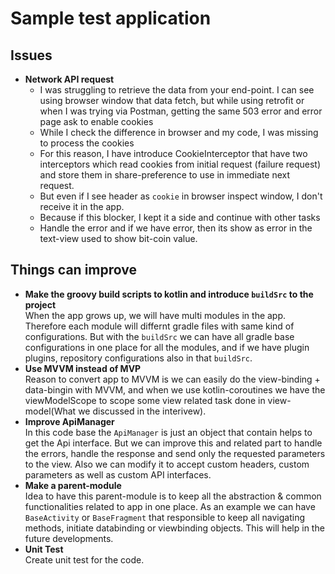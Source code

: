 # Sample test application

## Issues
- **Network API request**</br>
  - I was struggling to retrieve the data from your end-point. I can see using browser window that data fetch, but while using retrofit
    or when I was trying via Postman, getting the same 503 error and error page ask to enable cookies
  - While I check the difference in browser and my code, I was missing to process the cookies
  - For this reason, I have introduce CookieInterceptor that have two interceptors which read cookies from initial request (failure request)
    and store them in share-preference to use in immediate next request.
  - But even if I see header as `cookie` in browser inspect window, I don't receive it in the app.
  - Because if this blocker, I kept it a side and continue with other tasks
  - Handle the error and if we have error, then its show as error in the text-view used to show bit-coin value.

## Things can improve
- **Make the groovy build scripts to kotlin and introduce `buildSrc` to the project**</br>
  When the app grows up, we will have multi modules in the app. Therefore each module will differnt gradle files with same kind of configurations. But with the `buildSrc` we can have all gradle base configurations in one place for all the modules, and if we have plugin plugins, repository configurations also in that `buildSrc`.
- **Use MVVM instead of MVP**</br>
  Reason to convert app to MVVM is we can easily do the view-binding + data-bingin with MVVM, and when we use kotlin-coroutines we have the viewModelScope to scope some view related task done in view-model(What we discussed in the interivew).
- **Improve ApiManager**</br>
  In this code base the `ApiManager` is just an object that contain helps to get the Api interface. But we can improve this and related part to handle the errors, handle the response and send only the requested parameters to the view. Also we can modify it to accept custom headers, custom parameters as well as custom API interfaces.
- **Make a parent-module**</br>
  Idea to have this parent-module is to keep all the abstraction & common functionalities related to app in one place. As an example we can have `BaseActivity` or `BaseFragment` that responsible to keep all navigating methods, initiate databinding or viewbinding objects. This will help in the future developments.
- **Unit Test**</br>
  Create unit test for the code.
  
  
